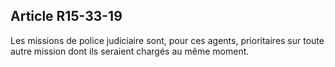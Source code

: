 Article R15-33-19
----
Les missions de police judiciaire sont, pour ces agents, prioritaires sur toute
autre mission dont ils seraient chargés au même moment.
